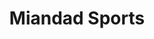 ---
title: "Miandad Sports"
url: /karachi/miandad-sports-w384-p4h-shop-no-2-4-humayun-ave-block-3-federal-b-area-karachi-sindh-hussainabad-block-3-gulberg-town/
shop: sports
---
